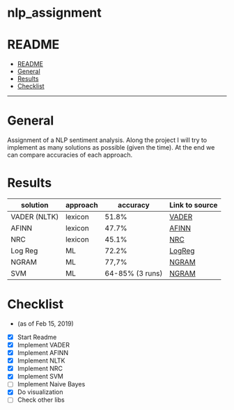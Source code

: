# nlp_assignment

# README
<!-- TOC -->

- [README](#readme)
- [General](#general)
- [Results](#results)
- [Checklist](#Checklist)

<!-- /TOC -->

___

# General

Assignment of a NLP sentiment analysis. Along the project I will try to implement as many solutions as possible (given the time). At the end we can compare accuracies of each approach.

# Results


| solution     | approach | accuracy        | Link to source                                               |
| ------------ | -------- | --------------- | ------------------------------------------------------------ |
| VADER (NLTK) | lexicon  | 51.8%           | [VADER](https://github.com/cjhutto/vaderSentiment)           |
| AFINN        | lexicon  | 47.7%           | [AFINN](https://github.com/fnielsen/afinn)                   |
| NRC          | lexicon  | 45.1%           | [NRC](http://sentiment.nrc.ca/lexicons-for-research/)        |
| Log Reg      | ML       | 72.2%           | [LogReg](https://github.com/aaronkub/machine-learning-examples/blob/master/imdb-sentiment-analysis/Sentiment%20Analysis%20Walkthrough%20Part%202.ipynb) |
| NGRAM        | ML       | 77,7%           | [NGRAM](https://github.com/aaronkub/machine-learning-examples/blob/master/imdb-sentiment-analysis/Sentiment%20Analysis%20Walkthrough%20Part%202.ipynb) |
| SVM          | ML       | 64-85% (3 runs) | [NGRAM](https://github.com/aaronkub/machine-learning-examples/blob/master/imdb-sentiment-analysis/Sentiment%20Analysis%20Walkthrough%20Part%202.ipynb) |



# Checklist
 - (as of Feb 15, 2019)
 - [x] Start Readme
 - [x] Implement VADER
 - [x] Implement AFINN
 - [x] Implement NLTK
 - [x] Implement NRC
 - [x] Implement SVM
 - [ ] Implement Naive Bayes
 - [x] Do visualization
 - [ ] Check other libs
